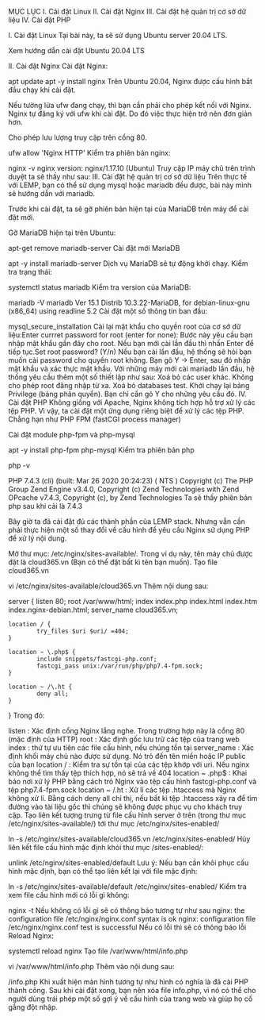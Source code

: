 MỤC LỤC
I. Cài đặt Linux
II. Cài đặt Nginx
III. Cài đặt hệ quản trị cơ sở dữ liệu
IV. Cài đặt PHP

I. Cài đặt Linux
Tại bài này, ta sẽ sử dụng Ubuntu server 20.04 LTS.

Xem hướng dẫn cài đặt Ubuntu 20.04 LTS

II. Cài đặt Nginx
Cài đặt Nginx:

apt update 
apt -y install nginx
Trên Ubuntu 20.04, Nginx được cấu hình bắt đầu chạy khi cài đặt.

Nếu tường lửa ufw đang chạy, thì bạn cần phải cho phép kết nối với Nginx. Nginx tự đăng ký với ufw khi cài đặt. Do đó việc thực hiện trở nên đơn giản hơn.

Cho phép lưu lượng truy cập trên cổng 80.

ufw allow 'Nginx HTTP'
Kiểm tra phiên bản nginx:

nginx -v 
nginx version: nginx/1.17.10 (Ubuntu)
Truy cập IP máy chủ trên trình duyệt ta sẽ thấy như sau:
III. Cài đặt hệ quản trị cơ sở dữ liệu
Trên thực tế với LEMP, bạn có thể sử dụng mysql hoặc mariadb đều được, bài này mình sẽ hướng dẫn với mariadb.

Trước khi cài đặt, ta sẽ gỡ phiên bản hiện tại của MariaDB trên máy để cài đặt mới.

Gỡ MariaDB hiện tại trên Ubuntu:

apt-get remove mariadb-server
Cài đặt mới MariaDB

apt -y install mariadb-server
Dịch vụ MariaDB sẽ tự động khởi chạy. Kiểm tra trạng thái:

systemctl status mariadb
Kiểm tra version của MariaDB:

mariadb -V 
mariadb Ver 15.1 Distrib 10.3.22-MariaDB, for debian-linux-gnu (x86_64) using readline 5.2
Cài đặt một số thông tin ban đầu:

mysql_secure_installation
Cài lại mật khẩu cho quyền root của cơ sở dữ liệu:Enter currret password for root (enter for none):
Bước này yêu cầu bạn nhập mật khẩu gần đây cho root. Nếu bạn mới cài lần đầu thì nhấn Enter để tiếp tục.Set root password? (Y/n)
Nếu bạn cài lần đầu, hệ thống sẽ hỏi bạn muốn cài password cho quyền root không. Bạn gõ Y -> Enter, sau đó nhập mật khẩu và xác thực mật khẩu.
Với những máy mới cài mariadb lần đầu, hệ thống yêu cầu thêm một số thiết lập như sau:
Xoá bỏ các user khác.
Không cho phép root đăng nhập từ xa.
Xoá bỏ databases test.
Khởi chạy lại bảng Privilege (bảng phân quyền).
Bạn chỉ cần gõ Y cho những yêu cầu đó.
IV. Cài đặt PHP
Không giống với Apache, Nginx không tích hợp hỗ trợ xử lý các tệp PHP. Vì vậy, ta cài đặt một ứng dụng riêng biệt để xử lý các tệp PHP. Chẳng hạn như PHP FPM (fastCGI process manager)

Cài đặt module php-fpm và php-mysql

apt -y install php-fpm php-mysql
Kiểm tra phiên bản php

php -v

PHP 7.4.3 (cli) (built: Mar 26 2020 20:24:23) ( NTS )
Copyright (c) The PHP Group
Zend Engine v3.4.0, Copyright (c) Zend Technologies 
with Zend OPcache v7.4.3, Copyright (c), by Zend Technologies
Ta sẽ thấy phiên bản php sau khi cài là 7.4.3

Bây giờ ta đã cài đặt đủ các thành phần của LEMP stack. Nhưng vẫn cần phải thực hiện một số thay đổi về cấu hình để yêu cầu Nginx sử dụng PHP để xử lý nội dung.

Mở thư mục: /etc/nginx/sites-available/. Trong ví dụ này, tên máy chủ được đặt là cloud365.vn (Bạn có thể đặt bất kì tên bạn muốn). Tạo file cloud365.vn

vi /etc/nginx/sites-available/cloud365.vn
Thêm nội dung sau:

server {
    listen 80;
    root /var/www/html;
    index index.php index.html index.htm index.nginx-debian.html;
    server_name cloud365.vn;

    location / {
            try_files $uri $uri/ =404;
    }

    location ~ \.php$ {
            include snippets/fastcgi-php.conf;
            fastcgi_pass unix:/var/run/php/php7.4-fpm.sock;
    }

    location ~ /\.ht {
            deny all;
    }
}
Trong đó:

listen : Xác định cổng Nginx lắng nghe. Trong trường hợp này là cổng 80 (mặc định của HTTP)
root : Xác định gốc lưu trữ các tệp của trang web
index : thứ tự ưu tiên các file cấu hình, nếu chúng tồn tại
server_name : Xác định khối máy chủ nào được sử dụng. Nó trỏ đến tên miền hoặc IP public của bạn
location / : Kiểm tra sự tồn tại của các tệp khớp với uri. Nếu nginx không thể tìm thấy tệp thích hợp, nó sẽ trả về 404
location ~ \.php$ : Khai báo nơi xử lý PHP bằng cách trỏ Nginx vào tệp cấu hình fastcgi-php.conf và tệp php7.4-fpm.sock
location ~ /\.ht : Xử lí các tệp .htaccess mà Nginx không xử lí. Bằng cách deny all chỉ thị, nếu bất kì tệp .htaccess xảy ra để tìm đường vào tài liệu gốc thì chúng sẽ không được phục vụ cho khách truy cập.
Tạo liên kết tượng trưng từ file cấu hình server ở trên (trong thư mục /etc/nginx/sites-available/) tới thư mục /etc/nginx/sites-enabled/

ln -s /etc/nginx/sites-available/cloud365.vn /etc/nginx/sites-enabled/
Hủy liên kết file cấu hình mặc định khỏi thư mục /sites-enabled/:

unlink /etc/nginx/sites-enabled/default
Lưu ý: Nếu bạn cần khôi phục cấu hình mặc định, bạn có thể tạo liên kết lại với file mặc định:

ln -s /etc/nginx/sites-available/default /etc/nginx/sites-enabled/
Kiểm tra xem file cấu hình mới có lỗi gì không:

nginx -t
Nếu không có lỗi gì sẽ có thông báo tương tự như sau
nginx: the configuration file /etc/nginx/nginx.conf syntax is ok
nginx: configuration file /etc/nginx/nginx.conf test is successful
Nếu có lỗi thì sẽ có thông báo lỗi
Reload Nginx:

systemctl reload nginx
Tạo file /var/www/html/info.php

vi /var/www/html/info.php
Thêm vào nội dung sau:

<?php
phpinfo();
Dùng trình duyệt gõ vào thanh URL

<địa chỉ ip>/info.php
Khi xuất hiện màn hình tương tự như hình có nghĩa là đã cài PHP thành công.


Sau khi cài đặt xong, bạn nên xóa file info.php, vì nó có thể cho người dùng trái phép một số gợi ý về cấu hình của trang web và giúp họ cố gắng đột nhập.
